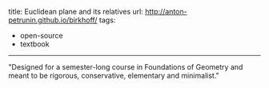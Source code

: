 title: Euclidean plane and its relatives
url: http://anton-petrunin.github.io/birkhoff/
tags:
  - open-source
  - textbook
---
"Designed for a semester-long course in Foundations of Geometry and meant to be rigorous, conservative, elementary and minimalist."  
